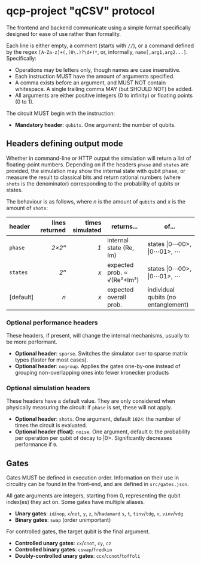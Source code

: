 # qcp-project "qCSV" protocol

The frontend and backend communicate using a simple format specifically designed for ease of use rather than formality.

Each line is either empty, a comment (starts with `//`), or a command defined by the regex `[A-Za-z]+(,(0\.)?\d+)*`, or, informally, `name[,arg1,arg2...]`. Specifically:

  - Operations may be letters only, though names are case insensitive.
  - Each instruction MUST have the amount of arguments specified.
  - A comma exists before an argument, and MUST NOT contain whitespace. A single trailing comma MAY (but SHOULD NOT) be added.
  - All arguments are either positive integers (0 to infinity) or floating points (0 to 1).

The circuit MUST begin with the instruction:

  - **Mandatory header**: `qubits`. One argument: the number of qubits.

## Headers defining output mode

Whether in command-line or HTTP output the simulation will return a list of floating-point numbers. Depending on if the headers `phase` and `states` are provided, the simulation may show the internal state with qubit phase, or measure the result to classical bits and return rational numbers (where `shots` is the denominator) corresponding to the probability of qubits or states.
 
The behaviour is as follows, where *n* is the amount of `qubits` and *x* is the amount of `shots`:

| header      | lines returned | times simulated | returns...                  |  of...
|:----------- | --------------:| ---------------:| --------------------------- | -------------------------
| `phase`     |         *2×2ⁿ* |             *1* | internal state (Re, Im)     | states \|0⋯00>, \|0⋯01>, ⋯
| `states`    |           *2ⁿ* |             *x* | expected prob. ∝ √(Re²+Im²) | states \|0⋯00>, \|0⋯01>, ⋯
| \[default\] |            *n* |             *x* | expected overall prob.      | individual qubits (no entanglement)

### Optional performance headers

These headers, if present, will change the internal mechanisms, usually to be more performant.

  - **Optional header**: `sparse`. Switches the simulator over to sparse matrix types (faster for most cases).
  - **Optional header**: `nogroup`. Applies the gates one-by-one instead of grouping non-overlapping ones into fewer kronecker products
  
### Optional simulation headers

These headers have a default value. They are only considered when physically measuring the circuit: if `phase` is set, these will not apply.

  - **Optional header**: `shots`. One argument, default `1024`: the number of times the circuit is evaluated.
  - **Optional header (float)**: `noise`. One argument, default `0`: the probability per operation per qubit of decay to |0>. Significantly decreases performance if `0`.
  
## Gates

Gates MUST be defined in execution order. Information on their use in circuitry can be found in the front-end, and are defined in `src/gates.json`.

All gate arguments are integers, starting from 0, representing the qubit index(es) they act on. Some gates have multiple aliases.

  - **Unary gates**: `id`/`nop`, `x`/`not`, `y`, `z`, `h`/`hadamard` `s`, `t`, `tinv`/`tdg`, `v`, `vinv`/`vdg`
  - **Binary gates**: `swap` (order unimportant)
  
For controlled gates, the target qubit is the final argument.

  - **Controlled unary gates**: `cx`/`cnot`, `cy`, `cz`
  - **Controlled binary gates**: `cswap`/`fredkin`
  - **Doubly-controlled unary gates**: `ccx`/`ccnot`/`toffoli`
